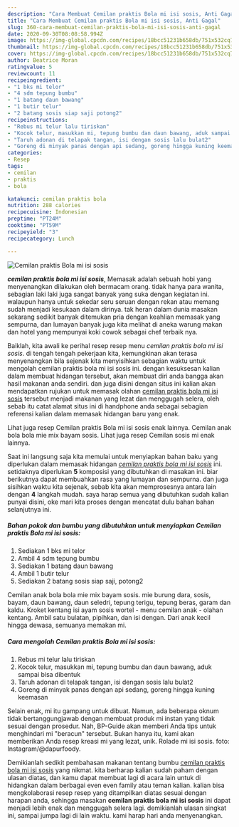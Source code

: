 ```yaml
---
description: "Cara Membuat Cemilan praktis Bola mi isi sosis, Anti Gagal"
title: "Cara Membuat Cemilan praktis Bola mi isi sosis, Anti Gagal"
slug: 360-cara-membuat-cemilan-praktis-bola-mi-isi-sosis-anti-gagal
date: 2020-09-30T08:08:58.994Z
image: https://img-global.cpcdn.com/recipes/18bcc51231b658db/751x532cq70/cemilan-praktis-bola-mi-isi-sosis-foto-resep-utama.jpg
thumbnail: https://img-global.cpcdn.com/recipes/18bcc51231b658db/751x532cq70/cemilan-praktis-bola-mi-isi-sosis-foto-resep-utama.jpg
cover: https://img-global.cpcdn.com/recipes/18bcc51231b658db/751x532cq70/cemilan-praktis-bola-mi-isi-sosis-foto-resep-utama.jpg
author: Beatrice Moran
ratingvalue: 5
reviewcount: 11
recipeingredient:
- "1 bks mi telor"
- "4 sdm tepung bumbu"
- "1 batang daun bawang"
- "1 butir telur"
- "2 batang sosis siap saji potong2"
recipeinstructions:
- "Rebus mi telur lalu tiriskan"
- "Kocok telur, masukkan mi, tepung bumbu dan daun bawang, aduk sampai bisa dibentuk"
- "Taruh adonan di telapak tangan, isi dengan sosis lalu bulat2"
- "Goreng di minyak panas dengan api sedang, goreng hingga kuning keemasan"
categories:
- Resep
tags:
- cemilan
- praktis
- bola

katakunci: cemilan praktis bola 
nutrition: 288 calories
recipecuisine: Indonesian
preptime: "PT24M"
cooktime: "PT59M"
recipeyield: "3"
recipecategory: Lunch

---
```



![Cemilan praktis Bola mi isi sosis](https://img-global.cpcdn.com/recipes/18bcc51231b658db/751x532cq70/cemilan-praktis-bola-mi-isi-sosis-foto-resep-utama.jpg)

<b><i>cemilan praktis bola mi isi sosis</i></b>, Memasak adalah sebuah hobi yang menyenangkan dilakukan oleh bermacam orang. tidak hanya para wanita, sebagian laki laki juga sangat banyak yang suka dengan kegiatan ini. walaupun hanya untuk sekedar seru seruan dengan rekan atau memang sudah menjadi kesukaan dalam dirinya. tak heran dalam dunia masakan sekarang sedikit banyak ditemukan pria dengan keahlian memasak yang sempurna, dan lumayan banyak juga kita melihat di aneka warung makan dan hotel yang mempunyai koki cowok sebagai chef terbaik nya.

Baiklah, kita awali ke perihal resep resep menu <i>cemilan praktis bola mi isi sosis</i>. di tengah tengah pekerjaan kita, kemungkinan akan terasa menyenangkan bila sejenak kita menyisihkan sebagian waktu untuk mengolah cemilan praktis bola mi isi sosis ini. dengan kesuksesan kalian dalam membuat hidangan tersebut, akan membuat diri anda bangga akan hasil makanan anda sendiri. dan juga disini dengan situs ini kalian akan mendapatkan rujukan untuk memasak olahan <u>cemilan praktis bola mi isi sosis</u> tersebut menjadi makanan yang lezat dan menggugah selera, oleh sebab itu catat alamat situs ini di handphone anda sebagai sebagian referensi kalian dalam memasak hidangan baru yang enak.

Lihat juga resep Cemilan praktis Bola mi isi sosis enak lainnya. Cemilan anak bola bola mie mix bayam sosis. Lihat juga resep Cemilan sosis mi enak lainnya.


Saat ini langsung saja kita memulai untuk menyiapkan bahan baku yang diperlukan dalam memasak hidangan <u><i>cemilan praktis bola mi isi sosis</i></u> ini. setidaknya diperlukan <b>5</b> komposisi yang dibutuhkan di masakan ini. biar berikutnya dapat membuahkan rasa yang lumayan dan sempurna. dan juga sisihkan waktu kita sejenak, sebab kita akan memprosesnya antara lain dengan <b>4</b> langkah mudah. saya harap semua yang dibutuhkan sudah kalian punyai disini, oke mari kita proses dengan mencatat dulu bahan bahan selanjutnya ini.

<!--inarticleads1-->

##### Bahan pokok dan bumbu yang dibutuhkan untuk menyiapkan Cemilan praktis Bola mi isi sosis:

1. Sediakan 1 bks mi telor
1. Ambil 4 sdm tepung bumbu
1. Sediakan 1 batang daun bawang
1. Ambil 1 butir telur
1. Sediakan 2 batang sosis siap saji, potong2


Cemilan anak bola bola mie mix bayam sosis. mie burung dara, sosis, bayam, daun bawang, daun seledri, tepung terigu, tepung beras, garam dan kaldu. Kroket kentang isi ayam sosis wortel - menu cemilan anak - olahan kentang. Ambil satu bulatan, pipihkan, dan isi dengan. Dari anak kecil hingga dewasa, semuanya memakan mi. 

<!--inarticleads2-->

##### Cara mengolah Cemilan praktis Bola mi isi sosis:

1. Rebus mi telur lalu tiriskan
1. Kocok telur, masukkan mi, tepung bumbu dan daun bawang, aduk sampai bisa dibentuk
1. Taruh adonan di telapak tangan, isi dengan sosis lalu bulat2
1. Goreng di minyak panas dengan api sedang, goreng hingga kuning keemasan


Selain enak, mi itu gampang untuk dibuat. Namun, ada beberapa oknum tidak bertanggungjawab dengan membuat produk mi instan yang tidak sesuai dengan prosedur. Nah, BP-Guide akan memberi Anda tips untuk menghindari mi &#34;beracun&#34; tersebut. Bukan hanya itu, kami akan memberikan Anda resep kreasi mi yang lezat, unik. Rolade mi isi sosis. foto: Instagram/@dapurfoody. 

Demikianlah sedikit pembahasan makanan tentang bumbu <u>cemilan praktis bola mi isi sosis</u> yang nikmat. kita berharap kalian sudah paham dengan ulasan diatas, dan kamu dapat membuat lagi di acara lain untuk di hidangkan dalam berbagai even even family atau teman kalian. kalian bisa mengkolaborasi resep resep yang ditampilkan diatas sesuai dengan harapan anda, sehingga masakan <b>cemilan praktis bola mi isi sosis</b> ini dapat menjadi lebih enak dan menggugah selera lagi. demikianlah ulasan singkat ini, sampai jumpa lagi di lain waktu. kami harap hari anda menyenangkan.
